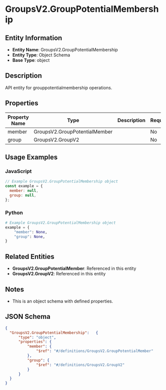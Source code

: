 # GroupsV2.GroupPotentialMembership

## Entity Information
- **Entity Name**: GroupsV2.GroupPotentialMembership
- **Entity Type**: Object Schema
- **Base Type**: object

## Description
API entity for grouppotentialmembership operations.

## Properties

| Property Name | Type | Description | Required |
|---------------|------|-------------|----------|
| member | GroupsV2.GroupPotentialMember |  | No |
| group | GroupsV2.GroupV2 |  | No |

## Usage Examples

### JavaScript
```javascript
// Example GroupsV2.GroupPotentialMembership object
const example = {
  member: null,
  group: null,
};
```

### Python
```python
# Example GroupsV2.GroupPotentialMembership object
example = {
    "member": None,
    "group": None,
}
```

## Related Entities
- **GroupsV2.GroupPotentialMember**: Referenced in this entity
- **GroupsV2.GroupV2**: Referenced in this entity

## Notes
- This is an object schema with defined properties.

## JSON Schema
```json
{
  "GroupsV2.GroupPotentialMembership":   {
      "type": "object",
      "properties": {
          "member": {
              "$ref": "#/definitions/GroupsV2.GroupPotentialMember"
          },
          "group": {
              "$ref": "#/definitions/GroupsV2.GroupV2"
          }
      }
  }
}
```
